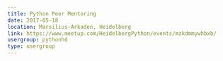 ```yaml
---
title: Python Peer Mentoring
date: 2017-05-18
location: Marsilius-Arkaden, Heidelberg
link: https://www.meetup.com/HeidelbergPython/events/mzkdmmywhbxb/
usergroup: pythonhd
type: usergroup
---
```

